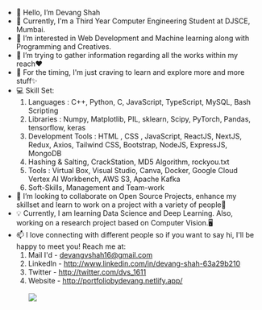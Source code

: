 - 👋 Hello, I’m Devang Shah
- 🌱 Currently, I'm a Third Year Computer Engineering Student at DJSCE, Mumbai.
- 👀 I’m interested in Web Development and Machine learning along with Programming and Creatives.
- 🔭 I’m trying to gather information regarding all the works within my reach❤
- 💛 For the timing, I'm just craving to learn and explore more and more stuff✨
- 💻 Skill Set:
    1. Languages : C++, Python, C, JavaScript, TypeScript, MySQL, Bash Scripting
    2. Libraries : Numpy, Matplotlib, PIL, sklearn, Scipy, PyTorch, Pandas, tensorflow, keras
    3. Development Tools : HTML , CSS , JavaScript, ReactJS, NextJS, Redux, Axios, Tailwind CSS, Bootstrap, NodeJS, ExpressJS, MongoDB
    4. Hashing & Salting, CrackStation, MD5 Algorithm, rockyou.txt 
    5. Tools : Virtual Box, Visual Studio, Canva, Docker, Google Cloud Vertex AI Workbench, AWS S3, Apache Kafka  
    6. Soft-Skills, Management and Team-work 
- 💞️ I’m looking to collaborate on Open Source Projects, enhance my skillset and learn to work on a project with a variety of people👬 
- 💡 Currently, I am learning Data Science and Deep Learning. Also, working on a research project based on Computer Vision.🖥️
- 📫 I love connecting with different people so if you want to say hi, I'll be happy to meet you! Reach me at:
    1. Mail I'd - devangvshah16@gmail.com
    2. LinkedIn - http://www.linkedin.com/in/devang-shah-63a29b210 
    3. Twitter - http://twitter.com/dvs_1611
    4. Website - http://portfoliobydevang.netlify.app/
 <br> <br>![](https://komarev.com/ghpvc/?username=Devang-Shah-49) <br>






<!---
Devang-Shah-49/Devang-Shah-49 is a ✨ special ✨ repository because its `README.md` (this file) appears on your GitHub profile.
You can click the Preview link to take a look at your changes.
--->

